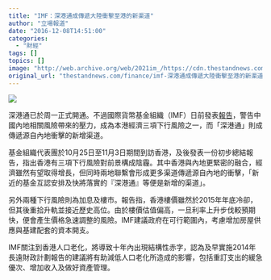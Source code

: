 ```yaml
---
title: "IMF：深港通成傳遞大陸衝擊至港的新渠道"
author: "立場報道"
date: "2016-12-08T14:51:00"
categories:
  - "財經"
tags: []
topics: []
image: "http://web.archive.org/web/2021im_/https://cdn.thestandnews.com/media/photos/cache/shum-17_fxeVS_1200x0.png"
original_url: "thestandnews.com/finance/imf-深港通成傳遞大陸衝擊至港的新渠道"
---
```

![](http://web.archive.org/web/2021im_/https://cdn.thestandnews.com/media/photos/cache/shum-17_fxeVS_1200x0.png)

深港通已於周一正式開通。不過國際貨幣基金組織（IMF）日前發表[報告](http://web.archive.org/web/20210628215220/http://www.imf.org/external/chinese/np/ms/2016/HK-CS.pdf)，警告中國內地相關風險帶來的壓力，成為本港經濟三項下行風險之一，而「深港通」則成傳遞源自內地衝擊的新增渠道。

基金組織代表團於10月25日至11月3日期間到訪香港，及後發表一份初步總結報告，指出香港有三項下行風險對前景構成陰霾。其中香港與內地更緊密的融合，經濟雖然有望取得增長，但同時兩地聯繫會形成更多渠道傳遞源自內地的衝擊，「新近的基金互認安排及快將落實的『深港通』等便是新增的渠道」。

另外兩種下行風險則為加息及樓市。報告指，香港樓價雖然於2015年年底冷卻，但其後重拾升軌並接近歷史高位。由於樓價估值偏高，一旦利率上升步伐較預期快，便會產生價格急速調整的風險。IMF建議政府在可行範圍內，考慮增加房屋供應與基建配套的資本開支。

IMF關注到香港人口老化，將導致十年內出現結構性赤字，認為及早實施2014年長遠財政計劃報告的建議將有助減低人口老化所造成的影響，包括重訂支出的緩急優次、增加收入及做好資產管理。